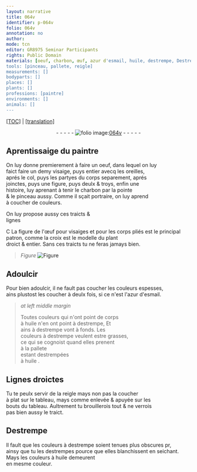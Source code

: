 ```yaml
---
layout: narrative
title: 064v
identifier: p-064v
folio: 064v
annotation: no
author:
mode: tcn
editor: GR8975 Seminar Participants
rights: Public Domain
materials: [oeuf, charbon, œuf, azur d'esmail, huile, destrempe, Destrempe]
tools: [pinceau, pallete, reigle]
measurements: []
bodyparts: []
places: []
plants: []
professions: [paintre]
environments: []
animals: []
---
```


 <p><a href="{{ site.baseurl }}/normalized/">[TOC]</a> | <a href="{{ site.baseurl }}/texts/p-064v_tl/" target="_blank">[translation]</a></p><div class="folio" align="center">- - - - - <a href="http://gallica.bnf.fr/ark:/12148/btv1b9059316c/f134.item" target="_blank"><img src="https://cu-mkp.github.io/2017-workshop-edition/assets/photo-icon.png" alt="folio image: " style="display:inline-block; margin-bottom:-3px;"/>064v</a> - - - - - </div>  
  

## Aprentissaige du <span class="pro">paintre</span>

 
On luy donne premierem<span class="exp">ent</span> à faire un <span class="m">oeuf</span>, dans lequel on luy<br/> faict faire un demy visaige, puys entier avecq les oreilles,<br/> aprés le col, puys les partyes du corps separem<span class="exp">ent</span>, aprés<br/> joinctes, puys une figure, puys deulx & troys, enfin une<br/> histoire, luy aprenant à tenir le <span class="m">charbon</span> par la pointe<br/> & le <span class="tl">pinceau</span> aussy. Co<span class="exp">mm</span>e il sçait portraire, on luy aprend<br/> à coucher de couleurs.
 
 
  
On luy propose aussy ces traicts &<br/> lignes
 
<span class="del">C</span> <span class="add">L</span>a figure de l'<span class="m">œuf</span> pour visaiges <span class="add">et pour les corps pliés</span> est le principal<br/> patron, co<span class="exp">mm</span>e la croix est le modelle du plant<br/> droict & entier. Sans ces traicts tu ne feras jamays bien.
 
> *Figure*
> <a href="https://drive.google.com/open?id=0B9-oNrvWdlO5NmZDTmZwc1Jqb2M" target="_blank"><img src="https://cu-mkp.github.io/GR8975-edition/assets/photo-icon.png" alt="Figure" style="display:inline-block; margin-bottom:-3px;"/></a>
 
 
  

## Adoulcir

 
Pour bien adoulcir, il ne fault pas coucher les couleurs espesses,<br/> ains plustost les coucher à deulx fois, si ce n'est l'<span class="m">azur d'esmail</span>.
 
> *at left middle margin*
> 
> 
>   Toutes couleurs qui n'ont point de corps<br/> à <span class="m">huile</span> n'en ont point à <span class="m">destrempe</span>, <span class="del">Et</span><br/> ains à <span class="m">destrempe</span> vont à fonds. Les<br/> couleurs à <span class="m">destrempe</span> veulent estre grasses,<br/> ce qui se cognoist quand elles prenent<br/> à la <span class="tl">pallete</span><br/> esta<span class="exp">n</span>t destrempées <br/> à <span class="m">huile</span>
. 
 
  

## Lignes droictes

 
Tu te peulx servir de la <span class="tl">reigle</span> mays non pas la coucher<br/> à plat sur le tableau, mays co<span class="exp">mm</span>e enlevée & apuyée sur les<br/> bouts du tableau. Aultrem<span class="exp">ent</span> tu brouillerois tout & ne verrois<br/> pas bien aussy le traict.
 
 
  

## <span class="m">Destrempe</span>

 
Il fault que les couleurs à <span class="m">destrempe</span> soient <span class="add">tenues</span> plus obscures <span class="del">pr</span>,<br/> ainsy que tu les destrempes <span class="add">pource que elles blanchissent en seichant</span>. Mays les couleurs à <span class="m">huile</span> demeurent<br/> en mesme couleur.
 
 
